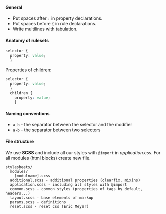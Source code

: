 #### General

* Put spaces after `:` in property declarations.
* Put spaces before `{` in rule declarations.
* Write multilines with tabulation.

#### Anatomy of rulesets

```css
selector {
  property: value;
  }
```

Properties of children:

```css
selector {
  property: value;
  }
  children {
    property: value;
    }
```

#### Naming conventions

* `a_b` - the separator between the selector and the modifier
* `a-b` - the separator between two selectors

#### File structure

We use __SCSS__ and include all our styles with `@import` in _application.css_. For all modules (html blocks) create new file.

```
stylesheets/
  modules/
    [modulname].scss
  additional.scss - additional properties (clearfix, mixins)
  application.scss - including all styles with @import
  common.scss - common styles (properties of tags by default, headers...)
  layout.scss - base elements of markup
  params.scss - definitions
  reset.scss - reset css (Eric Meyer)
```
